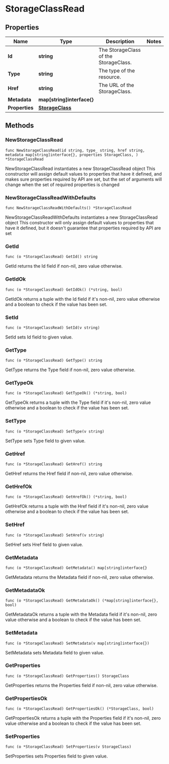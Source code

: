 # StorageClassRead

## Properties

|Name | Type | Description | Notes|
|------------ | ------------- | ------------- | -------------|
|**Id** | **string** | The StorageClass of the StorageClass. | |
|**Type** | **string** | The type of the resource. | |
|**Href** | **string** | The URL of the StorageClass. | |
|**Metadata** | **map[string]interface{}** |  | |
|**Properties** | [**StorageClass**](StorageClass.md) |  | |

## Methods

### NewStorageClassRead

`func NewStorageClassRead(id string, type_ string, href string, metadata map[string]interface{}, properties StorageClass, ) *StorageClassRead`

NewStorageClassRead instantiates a new StorageClassRead object
This constructor will assign default values to properties that have it defined,
and makes sure properties required by API are set, but the set of arguments
will change when the set of required properties is changed

### NewStorageClassReadWithDefaults

`func NewStorageClassReadWithDefaults() *StorageClassRead`

NewStorageClassReadWithDefaults instantiates a new StorageClassRead object
This constructor will only assign default values to properties that have it defined,
but it doesn't guarantee that properties required by API are set

### GetId

`func (o *StorageClassRead) GetId() string`

GetId returns the Id field if non-nil, zero value otherwise.

### GetIdOk

`func (o *StorageClassRead) GetIdOk() (*string, bool)`

GetIdOk returns a tuple with the Id field if it's non-nil, zero value otherwise
and a boolean to check if the value has been set.

### SetId

`func (o *StorageClassRead) SetId(v string)`

SetId sets Id field to given value.


### GetType

`func (o *StorageClassRead) GetType() string`

GetType returns the Type field if non-nil, zero value otherwise.

### GetTypeOk

`func (o *StorageClassRead) GetTypeOk() (*string, bool)`

GetTypeOk returns a tuple with the Type field if it's non-nil, zero value otherwise
and a boolean to check if the value has been set.

### SetType

`func (o *StorageClassRead) SetType(v string)`

SetType sets Type field to given value.


### GetHref

`func (o *StorageClassRead) GetHref() string`

GetHref returns the Href field if non-nil, zero value otherwise.

### GetHrefOk

`func (o *StorageClassRead) GetHrefOk() (*string, bool)`

GetHrefOk returns a tuple with the Href field if it's non-nil, zero value otherwise
and a boolean to check if the value has been set.

### SetHref

`func (o *StorageClassRead) SetHref(v string)`

SetHref sets Href field to given value.


### GetMetadata

`func (o *StorageClassRead) GetMetadata() map[string]interface{}`

GetMetadata returns the Metadata field if non-nil, zero value otherwise.

### GetMetadataOk

`func (o *StorageClassRead) GetMetadataOk() (*map[string]interface{}, bool)`

GetMetadataOk returns a tuple with the Metadata field if it's non-nil, zero value otherwise
and a boolean to check if the value has been set.

### SetMetadata

`func (o *StorageClassRead) SetMetadata(v map[string]interface{})`

SetMetadata sets Metadata field to given value.


### GetProperties

`func (o *StorageClassRead) GetProperties() StorageClass`

GetProperties returns the Properties field if non-nil, zero value otherwise.

### GetPropertiesOk

`func (o *StorageClassRead) GetPropertiesOk() (*StorageClass, bool)`

GetPropertiesOk returns a tuple with the Properties field if it's non-nil, zero value otherwise
and a boolean to check if the value has been set.

### SetProperties

`func (o *StorageClassRead) SetProperties(v StorageClass)`

SetProperties sets Properties field to given value.



